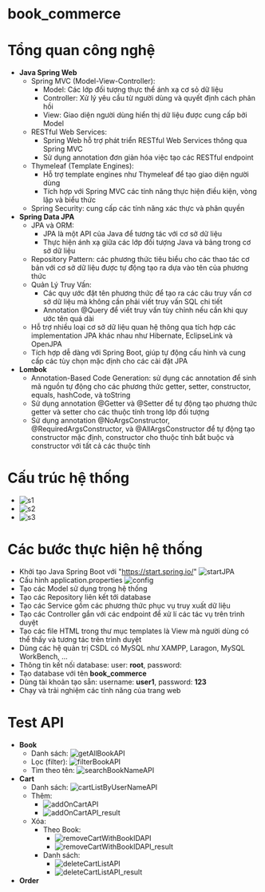 # book_commerce
# Tổng quan công nghệ
- **Java Spring Web**
  + Spring MVC (Model-View-Controller):
     - Model: Các lớp đối tượng thực thể ánh xạ cơ sỏ dữ liệu
     - Controller: Xử lý yêu cầu từ người dùng và quyết định cách phản hồi
     - View: Giao diện người dùng hiển thị dữ liệu được cung cấp bởi Model
   + RESTful Web Services:
     - Spring Web hỗ trợ phát triển RESTful Web Services thông qua Spring MVC
     - Sử dụng annotation đơn giản hóa việc tạo các RESTful endpoint
   + Thymeleaf (Template Engines):
     - Hỗ trợ template engines như Thymeleaf để tạo giao diện người dùng
     - Tích hợp với Spring MVC các tính năng thực hiện điều kiện, vòng lặp và biểu thức
   + Spring Security: cung cấp các tính năng xác thực và phân quyền
- **Spring Data JPA**
   + JPA và ORM:
     - JPA là một API của Java để tương tác với cơ sở dữ liệu
     - Thực hiện ánh xạ giữa các lớp đối tượng Java và bảng trong cơ sở dữ liệu
   + Repository Pattern: các phương thức tiêu biểu cho các thao tác cơ bản với cơ sở dữ liệu được tự động tạo ra dựa vào tên của phương thức
   + Quản Lý Truy Vấn:
     - Các quy ước đặt tên phương thức để tạo ra các câu truy vấn cơ sở dữ liệu mà không cần phải viết truy vấn SQL chi tiết
     - Annotation @Query để viết truy vấn tùy chỉnh nếu cần khi quy ước tên quá dài
   + Hỗ trợ nhiều loại cơ sở dữ liệu quan hệ thông qua tích hợp các implementation JPA khác nhau như Hibernate, EclipseLink và OpenJPA
   + Tích hợp dễ dàng với Spring Boot, giúp tự động cấu hình và cung cấp các tùy chọn mặc định cho các cài đặt JPA
- **Lombok**
   + Annotation-Based Code Generation: sử dụng các annotation để sinh mã nguồn tự động cho các phương thức getter, setter, constructor, equals, hashCode, và toString
   + Sử dụng annotation @Getter và @Setter để tự động tạo phương thức getter và setter cho các thuộc tính trong lớp đối tượng
   + Sử dụng annotation @NoArgsConstructor, @RequiredArgsConstructor, và @AllArgsConstructor để tự động tạo constructor mặc định, constructor cho thuộc tính bắt buộc và constructor với tất cả các thuộc tính
# Cấu trúc hệ thống
- ![s1](https://github.com/hungng7/book_commerce/assets/147014939/a0186753-f3b5-496c-baba-6047f5efe7f5)
- ![s2](https://github.com/hungng7/book_commerce/assets/147014939/5ca63ee7-2ba1-4093-abca-454dc18a6aed)
- ![s3](https://github.com/hungng7/book_commerce/assets/147014939/20f8f2de-9f5a-473b-ae0e-5f4842fc32a0)
# Các bước thực hiện hệ thống
- Khởi tạo Java Spring Boot với "https://start.spring.io/"
  ![startJPA](https://github.com/hungng7/book_commerce/assets/147014939/02ae277e-96b6-4115-99ce-8a1d0a3b4a31)
- Cấu hình application.properties
  ![config](https://github.com/hungng7/book_commerce/assets/147014939/34a98ac7-1d5d-4405-9910-440440618680)
- Tạo các Model sử dụng trong hệ thống
- Tạo các Repository liên kết tới database
- Tạo các Service gồm các phương thức phục vụ truy xuất dữ liệu
- Tạo các Controller gắn với các endpoint để xử lí các tác vụ trên trình duyệt
- Tạo các file HTML trong thư mục templates là View mà người dùng có thể thấy và tương tác trên trình duyệt
- Dùng các hệ quản trị CSDL có MySQL như XAMPP, Laragon, MySQL WorkBench, ...
- Thông tin kết nối database: user: **root**, password: 
- Tạo database với tên **book_commerce**
- Dùng tài khoản tạo sẵn: username: **user1**, password: **123**
- Chạy và trải nghiệm các tính năng của trang web
# Test API
- **Book**
  + Danh sách: ![getAllBookAPI](https://github.com/hungng7/book_commerce/assets/147014939/4f630184-aed2-4ecc-8931-bcc77aff0dba)
  + Lọc (filter): ![filterBookAPI](https://github.com/hungng7/book_commerce/assets/147014939/283a619d-3931-46f5-8dfa-e661e5fb1310)
  + Tìm theo tên: ![searchBookNameAPI](https://github.com/hungng7/book_commerce/assets/147014939/fba3c178-276c-442e-9d0b-2f4bc7fe30fe)
- **Cart**
  + Danh sách:  ![cartListByUserNameAPI](https://github.com/hungng7/book_commerce/assets/147014939/dfa034d6-b7b2-42cc-8f74-fc7c7fb0cd16)
  + Thêm:
    - ![addOnCartAPI](https://github.com/hungng7/book_commerce/assets/147014939/8b42f937-6799-44a3-a93d-ec7b4755e1bc)
    - ![addOnCartAPI_result](https://github.com/hungng7/book_commerce/assets/147014939/39398ea7-4374-48c9-ba74-4ecc3ae966ed)
  + Xóa:
    - Theo Book:
         + ![removeCartWithBookIDAPI](https://github.com/hungng7/book_commerce/assets/147014939/e789237b-2920-45a6-9085-cad2c603d1bf)
         + ![removeCartWithBookIDAPI_result](https://github.com/hungng7/book_commerce/assets/147014939/6e480808-6bc6-4ab1-b7e1-62b8835b6610)
    - Danh sách:
         + ![deleteCartListAPI](https://github.com/hungng7/book_commerce/assets/147014939/d88aa8cd-e8f0-44ec-a884-075745cf654f)
         + ![deleteCartListAPI_result](https://github.com/hungng7/book_commerce/assets/147014939/9067c738-ee00-4464-83ca-4d300ced65d1)
- **Order**
